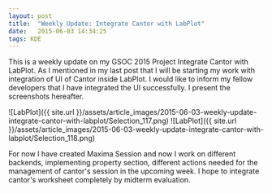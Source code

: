 ```yaml
---
layout: post
title:  "Weekly Update: Integrate Cantor with LabPlot"
date:   2015-06-03 14:34:25
tags: KDE
---
```


This is a weekly update on my GSOC 2015 Project Integrate Cantor with LabPlot. As I mentioned in my last post that I will be starting my work with integration of UI of Cantor inside LabPlot. I would like to inform my fellow developers that I have integrated the UI successfully. I present the screenshots hereafter.

![LabPlot]({{ site.url }}/assets/article_images/2015-06-03-weekly-update-integrate-cantor-with-labplot/Selection_117.png)
![LabPlot]({{ site.url }}/assets/article_images/2015-06-03-weekly-update-integrate-cantor-with-labplot/Selection_118.png)

For now I have created Maxima Session and now I work on different backends, implementing property section, different actions needed for the management of cantor's session in the upcoming week. I hope to integrate cantor's worksheet completely by midterm evaluation.
